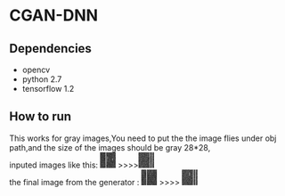 # CGAN-DNN
## Dependencies
* opencv
* python 2.7
* tensorflow 1.2
## How to run
This works for gray images,You need to put the the image flies under obj path,and the size of the images should be gray 28*28, \
inputed images like this:
![label image](https://raw.githubusercontent.com/Daonancai/CGAN-DNN/master/y1.png)   >>>>![label image](https://raw.githubusercontent.com/Daonancai/CGAN-DNN/master/y2.png)
<br>
the final image from the generator :
![label image](https://raw.githubusercontent.com/Daonancai/CGAN-DNN/master/z1.png)    >>>>     ![label image](https://raw.githubusercontent.com/Daonancai/CGAN-DNN/master/z2.png)
